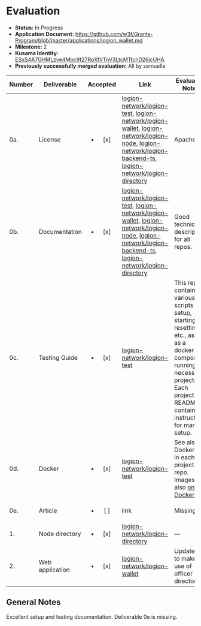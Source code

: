 # Evaluation

- **Status:** In Progress
- **Application Document:**  https://github.com/w3f/Grants-Program/blob/master/applications/logion_wallet.md
- **Milestone:** 2
- **Kusama Identity:** [ESxS4A7GHMLzve4Mbc9t27RpXtVTnV3LtcMTtcnD26jcUHA](https://polkascan.io/pre/kusama/account/ESxS4A7GHMLzve4Mbc9t27RpXtVTnV3LtcMTtcnD26jcUHA)
- **Previously successfully merged evaluation:** All by semuelle

| Number | Deliverable | Accepted | Link | Evaluation Notes |
| ------ | ----------- | :------: | ---- |----------------- |
| 0a. | License | <ul><li>[x] </li></ul> | [logion-network/logion-test](https://github.com/logion-network/logion-test/blob/fc0ece8d7c9248408e554f87e57ceba379631289/LICENSE), [logion-network/logion-wallet](https://github.com/logion-network/logion-wallet/blob/23d56451b33cd96c9999389a2a81696c8a0bc5ac/LICENSE), [logion-network/logion-node](https://github.com/logion-network/logion-node/blob/8eb80e5f1c6f365f88efccd00ba6cf8b3b1eb8b0/LICENSE), [logion-network/logion-backend-ts](https://github.com/logion-network/logion-backend-ts/blob/e179f6b9065877b4e45459898e52ccb980d426eb/LICENSE), [logion-network/logion-directory](https://github.com/logion-network/logion-directory/blob/9e3d66505250cacd5575921efd166a6da01c2446/LICENSE) | Apache 2.0 |
| 0b. | Documentation | <ul><li>[x] </li></ul> | [logion-network/logion-test](https://github.com/logion-network/logion-test/blob/746f3b018faf199ca7f2e443d6a1de64bdbdb4ef/README.md), [logion-network/logion-wallet](https://github.com/logion-network/logion-wallet/blob/23d56451b33cd96c9999389a2a81696c8a0bc5ac/README.md), [logion-network/logion-node](https://github.com/logion-network/logion-node/blob/8eb80e5f1c6f365f88efccd00ba6cf8b3b1eb8b0/README.md), [logion-network/logion-backend-ts](https://github.com/logion-network/logion-backend-ts/blob/e179f6b9065877b4e45459898e52ccb980d426eb/README.md), [logion-network/logion-directory](https://github.com/logion-network/logion-directory/blob/9e3d66505250cacd5575921efd166a6da01c2446/README.md) | Good technical description for all repos. |
| 0c. | Testing Guide | <ul><li>[x] </li></ul> | [logion-network/logion-test](https://github.com/logion-network/logion-test/blob/746f3b018faf199ca7f2e443d6a1de64bdbdb4ef/README.md) | This repo contains various scripts for setup, starting, resetting, etc., as well as a docker-compose running all necessary projects. Each project's README contains instructions for manual setup. |
| 0d. | Docker | <ul><li>[x] </li></ul> | [logion-network/logion-test](https://github.com/logion-network/logion-test/blob/746f3b018faf199ca7f2e443d6a1de64bdbdb4ef/docker-compose.yml) | See also Dockerfiles in each project repo. Images also [on DockerHub](https://hub.docker.com/u/logionnetwork). |
| 0e. | Article | <ul><li>[ ] </li></ul> | link | Missing |
| 1. | Node directory | <ul><li>[x] </li></ul> | [logion-network/logion-directory](https://github.com/logion-network/logion-directory/tree/9e3d66505250cacd5575921efd166a6da01c2446) | — |
| 2. | Web application | <ul><li>[x] </li></ul> | [logion-network/logion-wallet](https://github.com/logion-network/logion-wallet/blob/34168453272eb23de19aefe2018216793bfcbdf1/src/directory/DirectoryContext.tsx) | Updated UI to make use of officer directory. |


## General Notes

Excellent setup and testing documentation. Deliverable 0e is missing.

